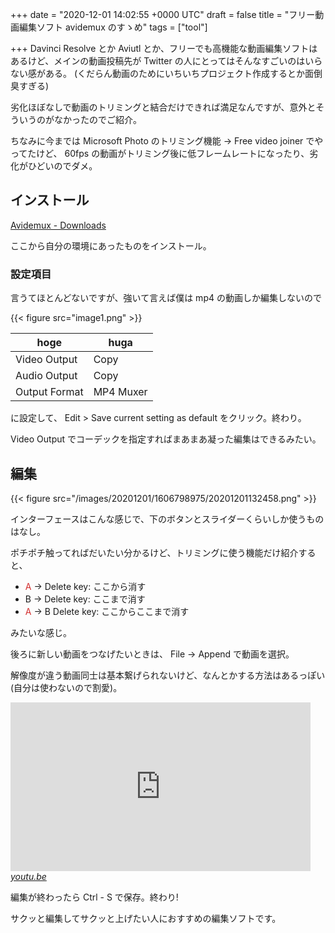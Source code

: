 
+++
date = "2020-12-01 14:02:55 +0000 UTC"
draft = false
title = "フリー動画編集ソフト avidemux のすゝめ"
tags = ["tool"]

+++
Davinci Resolve とか Aviutl とか、フリーでも高機能な動画編集ソフトはあるけど、メインの動画投稿先が Twitter の人にとってはそんなすごいのはいらない感がある。 (くだらん動画のためにいちいちプロジェクト作成するとか面倒臭すぎる)

劣化ほぼなしで動画のトリミングと結合だけできれば満足なんですが、意外とそういうのがなかったのでご紹介。

ちなみに今までは Microsoft Photo のトリミング機能 -> Free video joiner でやってたけど、 60fps の動画がトリミング後に低フレームレートになったり、劣化がひどいのでダメ。

## インストール

[Avidemux - Downloads](http://avidemux.sourceforge.net/download.html)

ここから自分の環境にあったものをインストール。

### 設定項目

言うてほとんどないですが、強いて言えば僕は mp4 の動画しか編集しないので

{{< figure src="image1.png"  >}}

<table>
<thead>
<tr>
<th> hoge </th>
<th> huga </th>
</tr>
</thead>
<tbody>
<tr>
<td> Video Output </td>
<td> Copy </td>
</tr>
<tr>
<td> Audio Output </td>
<td> Copy </td>
</tr>
<tr>
<td>Output Format </td>
<td> MP4 Muxer </td>
</tr>
</tbody>
</table>


に設定して、 Edit > Save current setting as default をクリック。終わり。

Video Output でコーデックを指定すればまあまあ凝った編集はできるみたい。

## 編集

{{< figure src="/images/20201201/1606798975/20201201132458.png"  >}}

インターフェースはこんな感じで、下のボタンとスライダーくらいしか使うものはなし。

ポチポチ触ってればだいたい分かるけど、トリミングに使う機能だけ紹介すると、

<ul>
<li><span style="color: #d32f2f">A</span> -> Delete key: ここから消す</li>
<li>B -> Delete key: ここまで消す</li>
<li><span style="color: #d32f2f">A</span> -> B Delete key: ここからここまで消す</li>
</ul>


みたいな感じ。

後ろに新しい動画をつなげたいときは、 File -> Append で動画を選択。

解像度が違う動画同士は基本繋げられないけど、なんとかする方法はあるっぽい (自分は使わないので割愛)。

<iframe width="480" height="270" src="https://www.youtube.com/embed/orxUZGD75Dk?feature=oembed" frameborder="0" allow="accelerometer; autoplay; clipboard-write; encrypted-media; gyroscope; picture-in-picture" allowfullscreen=""></iframe><cite class="hatena-citation"><a href="https://youtu.be/orxUZGD75Dk">youtu.be</a></cite>

編集が終わったら Ctrl - S で保存。終わり!

サクッと編集してサクッと上げたい人におすすめの編集ソフトです。


